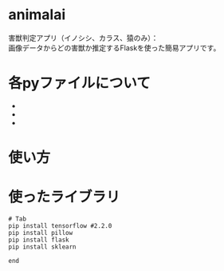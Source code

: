 # animalai
害獣判定アプリ（イノシシ、カラス、猿のみ）：<br>
画像データからどの害獣か推定するFlaskを使った簡易アプリです。



# 各pyファイルについて
- 
-
-

# 使い方  

# 使ったライブラリ
    # Tab
    pip install tensorflow #2.2.0
    pip install pillow
    pip install flask
    pip install sklearn

    end
